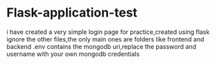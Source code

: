 # Flask-application-test
i have created a very simple login page for practice,created using flask
ignore the other files,the only main ones are folders like frontend and backend
.env contains the mongodb uri,replace the password and username with your own mongodb credentials
